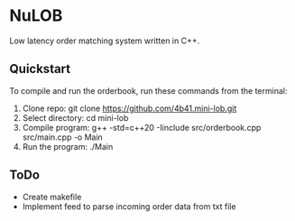 # NuLOB

Low latency order matching system written in C++.

## Quickstart

To compile and run the orderbook, run these commands from the terminal:

1. Clone repo: git clone https://github.com/4b41.mini-lob.git
2. Select directory: cd mini-lob
3. Compile program: g++ -std=c++20 -Iinclude src/orderbook.cpp src/main.cpp -o Main
4. Run the program: ./Main

## ToDo

* Create makefile
* Implement feed to parse incoming order data from txt file
